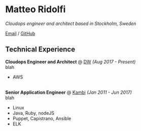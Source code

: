 # Matteo Ridolfi

_Cloudops engineer and architect based in Stockholm, Sweden_

[Email](mailto:spezam@gmail.com) / [GitHub](https://github.com/spezam/)

## Technical Experience

**Cloudops Engineer and Architect** @ [DW](https://www.danielwellington.com) _(Aug 2017 - Present)_ <br>
blah
  - AWS
<br><br>

**Senior Application Engineer** @ [Kambi](https://www.kambi.com) _(Jan 2011 - Jun 2017)_ <br>
blah
  - Linux
  - Java, Ruby, nodeJS
  - Puppet, Capistrano, Ansible
  - ELK
<br><br>

